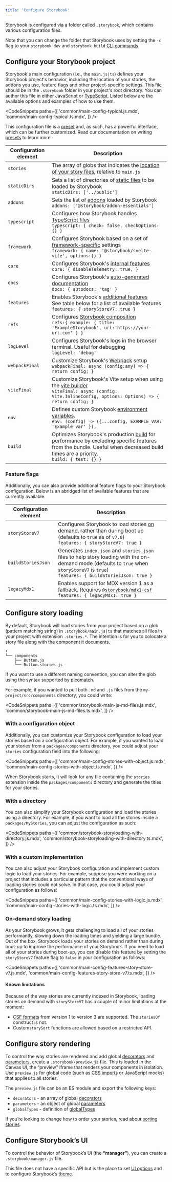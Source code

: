 ```yaml
---
title: 'Configure Storybook'
---
```


Storybook is configured via a folder called `.storybook`, which contains various configuration files.

<Callout variant="info">

Note that you can change the folder that Storybook uses by setting the `-c` flag to your `storybook dev` and `storybook build` [CLI commands](../api/cli-options.md).

</Callout>

## Configure your Storybook project

Storybook's main configuration (i.e., the `main.js|ts`) defines your Storybook project's behavior, including the location of your stories, the addons you use, feature flags and other project-specific settings. This file should be in the `.storybook` folder in your project's root directory. You can author this file in either JavaScript or [TypeScript](./typescript.md). Listed below are the available options and examples of how to use them.

<!-- prettier-ignore-start -->

<CodeSnippets
  paths={[
    'common/main-config-typical.js.mdx',
    'common/main-config-typical.ts.mdx',
  ]}
/>

<!-- prettier-ignore-end -->

<Callout variant="info">

This configuration file is a [preset](../addons/addon-types.md) and, as such, has a powerful interface, which can be further customized. Read our documentation on writing [presets](../addons/writing-presets.md) to learn more.

</Callout>

| Configuration element | Description                                                                                                                                                                                                        |
| --------------------- | ------------------------------------------------------------------------------------------------------------------------------------------------------------------------------------------------------------------ |
| `stories`             | The array of globs that indicates the [location of your story files](#configure-story-loading), relative to `main.js`                                                                                              |
| `staticDirs`          | Sets a list of directories of [static files](./images-and-assets.md#serving-static-files-via-storybook-configuration) to be loaded by Storybook <br/> `staticDirs: ['../public']`                                  |
| `addons`              | Sets the list of [addons](https://storybook.js.org/integrations) loaded by Storybook <br/> `addons: ['@storybook/addon-essentials']`                                                                               |
| `typescript`          | Configures how Storybook handles [TypeScript files](./typescript.md) <br/> `typescript: { check: false, checkOptions: {} }`                                                                                        |
| `framework`           | Configures Storybook based on a set of [framework-specific](./frameworks.md) settings <br/> `framework: { name: '@storybook/svelte-vite', options:{} }`                                                            |
| `core`                | Configures Storybook's [internal features](../api/main-config-core.md) <br/> `core: { disableTelemetry: true, }`                                                                                                   |
| `docs`                | Configures Storybook's [auto-generated documentation](../writing-docs/autodocs.md)<br/> `docs: { autodocs: 'tag' }`                                                                                                |
| `features`            | Enables Storybook's [additional features](../api/main-config-features.md)<br/> See table below for a list of available features `features: { storyStoreV7: true }`                                                 |
| `refs`                | Configures [Storybook composition](../sharing/storybook-composition.md) <br/> `refs:{ example: { title: 'ExampleStorybook', url:'https://your-url.com' } }`                                                        |
| `logLevel`            | Configures Storybook's logs in the browser terminal. Useful for debugging <br/> `logLevel: 'debug'`                                                                                                                |
| `webpackFinal`        | Customize Storybook's [Webpack](../builders/webpack.md) setup <br/> `webpackFinal: async (config:any) => { return config; }`                                                                                       |
| `viteFinal`           | Customize Storybook's Vite setup when using the [vite builder](https://github.com/storybookjs/builder-vite) <br/> `viteFinal: async (config: Vite.InlineConfig, options: Options) => { return config; }`           |
| `env`                 | Defines custom Storybook [environment variables](./environment-variables.md#using-storybook-configuration). <br/> `env: (config) => ({...config, EXAMPLE_VAR: 'Example var' }),`                                   |
| `build`               | Optimizes Storybook's production [build](../api/main-config-test.md) for performance by excluding specific features from the bundle. Useful when decreased build times are a priority. <br/> `build: { test: {} }` |

### Feature flags

Additionally, you can also provide additional feature flags to your Storybook configuration. Below is an abridged list of available features that are currently available.

| Configuration element | Description                                                                                                                                                                                   |
| --------------------- | --------------------------------------------------------------------------------------------------------------------------------------------------------------------------------------------- |
| `storyStoreV7`        | Configures Storybook to load stories [on demand](#on-demand-story-loading), rather than during boot up (defaults to `true` as of `v7.0`) <br/> `features: { storyStoreV7: true }`             |
| `buildStoriesJson`    | Generates `index.json` and `stories.json` files to help story loading with the on-demand mode (defaults to `true` when `storyStoreV7` is `true`) <br/> `features: { buildStoriesJson: true }` |
| `legacyMdx1`          | Enables support for MDX version 1 as a fallback. Requires [`@storybook/mdx1-csf`](https://github.com/storybookjs/mdx1-csf) <br/> `features: { legacyMdx1: true }`                             |

## Configure story loading

By default, Storybook will load stories from your project based on a glob (pattern matching string) in `.storybook/main.js|ts` that matches all files in your project with extension `.stories.*`. The intention is for you to colocate a story file along with the component it documents.

```
•
└── components
    ├── Button.js
    └── Button.stories.js
```

If you want to use a different naming convention, you can alter the glob using the syntax supported by [picomatch](https://github.com/micromatch/picomatch#globbing-features).

For example, if you wanted to pull both `.md` and `.js` files from the `my-project/src/components` directory, you could write:

<!-- prettier-ignore-start -->

<CodeSnippets
  paths={[
    'common/storybook-main-js-md-files.js.mdx',
    'common/storybook-main-js-md-files.ts.mdx',
  ]}
/>

<!-- prettier-ignore-end -->

### With a configuration object

Additionally, you can customize your Storybook configuration to load your stories based on a configuration object. For example, if you wanted to load your stories from a `packages/components` directory, you could adjust your `stories` configuration field into the following:

<!-- prettier-ignore-start -->

<CodeSnippets
  paths={[
    'common/main-config-stories-with-object.js.mdx',
    'common/main-config-stories-with-object.ts.mdx',
  ]}
/>

<!-- prettier-ignore-end -->

When Storybook starts, it will look for any file containing the `stories` extension inside the `packages/components` directory and generate the titles for your stories.

### With a directory

You can also simplify your Storybook configuration and load the stories using a directory. For example, if you want to load all the stories inside a `packages/MyStories`, you can adjust the configuration as such:

<!-- prettier-ignore-start -->

<CodeSnippets
  paths={[
    'common/storybook-storyloading-with-directory.js.mdx',
    'common/storybook-storyloading-with-directory.ts.mdx',
  ]}
/>

<!-- prettier-ignore-end -->

### With a custom implementation

You can also adjust your Storybook configuration and implement custom logic to load your stories. For example, suppose you were working on a project that includes a particular pattern that the conventional ways of loading stories could not solve. In that case, you could adjust your configuration as follows:

<!-- prettier-ignore-start -->

<CodeSnippets
  paths={[
    'common/main-config-stories-with-logic.js.mdx',
    'common/main-config-stories-with-logic.ts.mdx',
  ]}
/>

<!-- prettier-ignore-end -->

### On-demand story loading

As your Storybook grows, it gets challenging to load all of your stories performantly, slowing down the loading times and yielding a large bundle. Out of the box, Storybook loads your stories on demand rather than during boot-up to improve the performance of your Storybook. If you need to load all of your stories during boot-up, you can disable this feature by setting the `storyStoreV7` feature flag to `false` in your configuration as follows:

<!-- prettier-ignore-start -->

<CodeSnippets
  paths={[
    'common/main-config-features-story-store-v7.js.mdx',
    'common/main-config-features-story-store-v7.ts.mdx',
  ]}
/>

<!-- prettier-ignore-end -->

#### Known limitations

Because of the way stories are currently indexed in Storybook, loading stories on demand with `storyStoreV7` has a couple of minor limitations at the moment:

- [CSF formats](../api/csf.md) from version 1 to version 3 are supported. The `storiesOf` construct is not.
- Custom`storySort` functions are allowed based on a restricted API.

## Configure story rendering

To control the way stories are rendered and add global [decorators](../writing-stories/decorators.md#global-decorators) and [parameters](../writing-stories/parameters.md#global-parameters), create a `.storybook/preview.js` file. This is loaded in the Canvas UI, the “preview” iframe that renders your components in isolation. Use `preview.js` for global code (such as [CSS imports](../get-started/setup.md#render-component-styles) or JavaScript mocks) that applies to all stories.

The `preview.js` file can be an ES module and export the following keys:

- `decorators` - an array of global [decorators](../writing-stories/decorators.md#global-decorators)
- `parameters` - an object of global [parameters](../writing-stories/parameters.md#global-parameters)
- `globalTypes` - definition of [globalTypes](../essentials/toolbars-and-globals.md#global-types-and-the-toolbar-annotation)

If you’re looking to change how to order your stories, read about [sorting stories](../writing-stories/naming-components-and-hierarchy.md#sorting-stories).

## Configure Storybook’s UI

To control the behavior of Storybook’s UI (the **“manager”**), you can create a `.storybook/manager.js` file.

This file does not have a specific API but is the place to set [UI options](./features-and-behavior.md) and to configure Storybook’s [theme](./theming.md).
